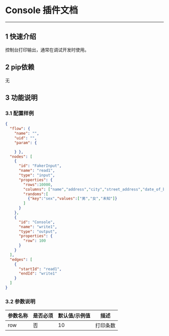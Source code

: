 
# Console 插件文档

___


## 1 快速介绍

控制台打印输出，通常在调试开发时使用。



##  2 pip依赖

无


## 3 功能说明

### 3.1 配置样例

```json
{
  "flow": {
    "name": "",
    "uid": "",
    "param": {

    } },
  "nodes": [
    {
      "id": "FakerInput",
      "name": "read1",
      "type": "input",
      "properties": {
        "rows":10000,
        "columns": ["name","address","city","street_address","date_of_birth","phone_number"],
        "randoms":[
          {"key":"sex","values":["男","女","未知"]}
        ]
      }
    },
    {
      "id": "Console",
      "name": "write1",
      "type": "output",
      "properties": {
        "row": 100
      }
    }
  ],
  "edges": [
    {
      "startId": "read1",
      "endId": "write1"
    }
  ]
}

```



### 3.2 参数说明

| 参数名称 | 是否必须 | 默认值/示例值 | 描述   | 
|------|------|----|------|
| row  | 否    | 10 | 打印条数 |





